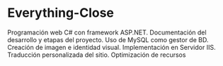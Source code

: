 # Everything-Close

Programación web C# con framework ASP.NET.
Documentación del desarrollo y etapas del proyecto.
Uso de MySQL como gestor de BD.
Creación de imagen e identidad visual.
Implementación en Servidor IIS.
Traducción personalizada del sitio.
Optimización de recursos
